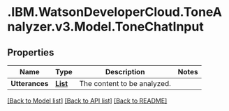 # .IBM.WatsonDeveloperCloud.ToneAnalyzer.v3.Model.ToneChatInput
## Properties

Name | Type | Description | Notes
------------ | ------------- | ------------- | -------------
**Utterances** | [**List<Utterance>**](Utterance.md) | The content to be analyzed. | 

[[Back to Model list]](../README.md#documentation-for-models) [[Back to API list]](../README.md#documentation-for-api-endpoints) [[Back to README]](../README.md)


